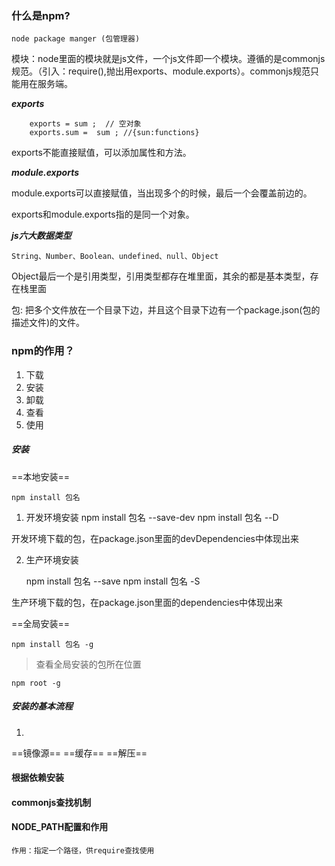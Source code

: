 ### 什么是npm?

    node package manger (包管理器)

模块：node里面的模块就是js文件，一个js文件即一个模块。遵循的是commonjs规范。（引入：require(),抛出用exports、module.exports）。commonjs规范只能用在服务端。

***exports***

```
    exports = sum ;  // 空对象
    exports.sum =  sum ; //{sun:functions}

```
exports不能直接赋值，可以添加属性和方法。

***module.exports***

module.exports可以直接赋值，当出现多个的时候，最后一个会覆盖前边的。

exports和module.exports指的是同一个对象。

***js六大数据类型***

    String、Number、Boolean、undefined、null、Object

Object最后一个是引用类型，引用类型都存在堆里面，其余的都是基本类型，存在栈里面


包: 把多个文件放在一个目录下边，并且这个目录下边有一个package.json(包的描述文件)的文件。


### npm的作用？
1. 下载
2. 安装
3. 卸载
4. 查看
5. 使用

##### 安装
==本地安装==

    npm install 包名

1. 开发环境安装 
    npm install 包名  --save-dev
    npm install 包名  --D

开发环境下载的包，在package.json里面的devDependencies中体现出来

2. 生产环境安装

    npm install 包名  --save
    npm install 包名  -S

生产环境下载的包，在package.json里面的dependencies中体现出来

==全局安装==

    npm install 包名 -g

> 查看全局安装的包所在位置

    npm root -g


##### 安装的基本流程
1. 



==镜像源==
==缓存==
==解压==


#### 根据依赖安装


#### commonjs查找机制


#### NODE_PATH配置和作用

    作用：指定一个路径，供require查找使用
